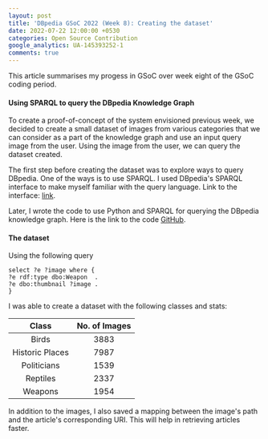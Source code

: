 ```yaml
---
layout: post
title: 'DBpedia GSoC 2022 (Week 8): Creating the dataset'
date: 2022-07-22 12:00:00 +0530
categories: Open Source Contribution
google_analytics: UA-145393252-1
comments: true
---
```


This article summarises my progess in GSoC over week eight of the GSoC coding period.

#### Using SPARQL to query the DBpedia Knowledge Graph

To create a proof-of-concept of the system envisioned previous week, we decided to create a small dataset of images from various categories that we can consider as a part of the knowledge graph and use an input query image from the user. Using the image from the user, we can query the dataset created.

The first step before creating the dataset was to explore ways to query DBpedia. One of the ways is to use SPARQL. I used DBpedia's SPARQL interface to make myself familiar with the query language. Link to the interface: [link](https://dbpedia.org/sparql/).

Later, I wrote the code to use Python and SPARQL for querying the DBpedia knowledge graph. Here is the link to the code [GitHub](https://github.com/dbpedia/image-search-gsoc-2022/blob/main/article-parser/create_dataset.py).

#### The dataset

Using the following query

```
select ?e ?image where { 
?e rdf:type dbo:Weapon  . 
?e dbo:thumbnail ?image .
}
```

I was able to create a dataset with the following classes and stats:

Class             |  No. of Images
:-------------------------:|:-------------------------:
Birds | 3883
Historic Places | 7987
Politicians | 1539
Reptiles | 2337
Weapons | 1954

In addition to the images, I also saved a mapping between the image's path and the article's corresponding URI. This will help in retrieving articles faster.
